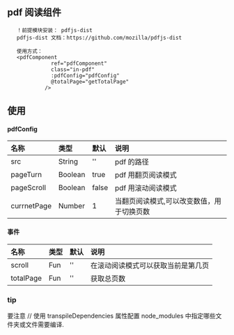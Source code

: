## pdf 阅读组件

```
   ！前提模块安装： pdfjs-dist
   pdfjs-dist 文档：https://github.com/mozilla/pdfjs-dist

   使用方式：
   <pdfComponent
              ref="pdfComponent"
              class="in-pdf"
              :pdfConfig="pdfConfig"
              @totalPage="getTotalPage"
            />
```

## 使用

#### pdfConfig

| 名称        | 类型    | 默认  | 说明                                      |
| :---------- | :------ | :---- | :---------------------------------------- |
| src         | String  | ''    | pdf 的路径                                |
| pageTurn    | Boolean | true  | pdf 用翻页阅读模式                        |
| pageScroll  | Boolean | false | pdf 用滚动阅读模式                        |
| currnetPage | Number  | 1     | 当翻页阅读模式,可以改变数值，用于切换页数 |

#### 事件

| 名称      | 类型 | 默认 | 说明                               |
| :-------- | :--- | :--- | :--------------------------------- |
| scroll    | Fun  | ''   | 在滚动阅读模式可以获取当前是第几页 |
| totalPage | Fun  | ''   | 获取总页数                         |

### tip

要注意
// 使用 transpileDependencies 属性配置 node_modules 中指定哪些文件夹或文件需要编译.
